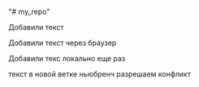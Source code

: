 "# my_repo" 


Добавили текст

Добавили текст через браузер

Добавили текс локально еще раз



текст в новой ветке ньюбренч
разрешаем конфликт
